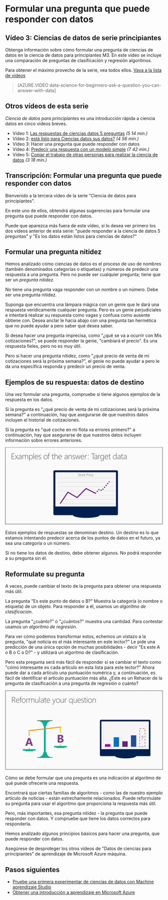 <properties
   pageTitle="Formular una pregunta puede responder con datos - formular preguntas | Microsoft Azure"
   description="Obtenga información sobre cómo formular una pregunta de ciencias de datos en la ciencia de datos para principiantes M3. Incluye una comparación de las preguntas de clasificación y regresión."
   keywords="preguntas de ciencias de datos, formular preguntas, preguntas de regresión, preguntas de clasificación, una pregunta"
   services="machine-learning"
   documentationCenter="na"
   authors="cjgronlund"
   manager="jhubbard"
   editor="cjgronlund"/>

<tags
   ms.service="machine-learning"
   ms.devlang="na"
   ms.topic="article"
   ms.tgt_pltfrm="na"
   ms.workload="na"
   ms.date="10/20/2016"
   ms.author="cgronlun;garye"/>

# <a name="ask-a-question-you-can-answer-with-data"></a>Formular una pregunta que puede responder con datos

## <a name="video-3-data-science-for-beginners-series"></a>Vídeo 3: Ciencias de datos de serie principiantes

Obtenga información sobre cómo formular una pregunta de ciencias de datos en la ciencia de datos para principiantes M3. En este vídeo se incluye una comparación de preguntas de clasificación y regresión algoritmos.

Para obtener el máximo provecho de la serie, vea todos ellos. [Vaya a la lista de vídeos](#other-videos-in-this-series)

> [AZURE.VIDEO data-science-for-beginners-ask-a-question-you-can-answer-with-data]

## <a name="other-videos-in-this-series"></a>Otros vídeos de esta serie

*Ciencia de datos para principiantes* es una introducción rápida a ciencia datos en cinco vídeos breves.

  * Vídeo 1: [Las respuestas de ciencias datos 5 preguntas](machine-learning-data-science-for-beginners-the-5-questions-data-science-answers.md) *(5 14 min.)*
  * Vídeo 2: [está listo para Ciencias datos sus datos?](machine-learning-data-science-for-beginners-is-your-data-ready-for-data-science.md) *(4 56 min.)*
  * Vídeo 3: Hacer una pregunta que puede responder con datos
  * Vídeo 4: [Predecir una respuesta con un modelo simple](machine-learning-data-science-for-beginners-predict-an-answer-with-a-simple-model.md) *(7 42 min.)*
  * Vídeo 5: [Copiar el trabajo de otras personas para realizar la ciencia de datos](machine-learning-data-science-for-beginners-copy-other-peoples-work-to-do-data-science.md) *(3 18 min.)*

## <a name="transcript-ask-a-question-you-can-answer-with-data"></a>Transcripción: Formular una pregunta que puede responder con datos

Bienvenido a la tercera vídeo de la serie "Ciencia de datos para principiantes".  

En este uno de ellos, obtendrá algunas sugerencias para formular una pregunta que puede responder con datos.

Puede que aparezca más fuera de este vídeo, si lo desea ver primero los dos vídeos anterior de esta serie: "puede responder a la ciencia de datos 5 preguntas" y "Es los datos están listos para ciencias de datos?"

## <a name="ask-a-sharp-question"></a>Formular una pregunta nitidez

Hemos analizado cómo ciencias de datos es el proceso de uso de nombres (también denominados categorías o etiquetas) y números de predecir una respuesta a una pregunta. Pero no puede ser cualquier pregunta; tiene que ser un *pregunta nitidez.*

No tiene una pregunta vaga responder con un nombre o un número. Debe ser una pregunta nitidez.

Suponga que encuentra una lámpara mágica con un genie que le dará una respuesta verídicamente cualquier pregunta. Pero es un genie perjudiciales e intentará realizar su respuesta como vagas y confusa como ausente obtiene con. Desea anclar le hacia abajo con una pregunta tan hermética que no puede ayudar a pero saber qué desea saber.

Si desea hacer una pregunta imprecisa, como "¿qué se va a ocurrir con Mis cotizaciones?", se puede responder la genie, "cambiará el precio". Es una respuesta fieles, pero no es muy útil.

Pero si hacer una pregunta nitidez, como "¿qué precio de venta de mi cotizaciones será la próxima semana?", el genie no puede ayudar a pero le da una específica responda y predecir un precio de venta.

## <a name="examples-of-your-answer-target-data"></a>Ejemplos de su respuesta: datos de destino

Una vez formular una pregunta, compruebe si tiene algunos ejemplos de la respuesta en los datos.

Si la pregunta es "¿qué precio de venta de mi cotizaciones será la próxima semana?" a continuación, hay que asegurarse de que nuestros datos incluyen el historial de cotizaciones.

Si la pregunta es "qué coche en mi flota va errores primero?" a continuación, hay que asegurarse de que nuestros datos incluyen información sobre errores anteriores.

![Datos de destino: ejemplos de su respuesta. Formular una pregunta de ciencias de datos.](./media/machine-learning-data-science-for-beginners-ask-a-question-you-can-answer-with-data/machine-learning-data-science-target-data.png)

Estos ejemplos de respuestas se denominan destino. Un destino es lo que estamos intentando predecir acerca de los puntos de datos en el futuro, ya sea una categoría o un número.

Si no tiene los datos de destino, debe obtener algunos. No podrá responder a su pregunta sin él.

## <a name="reformulate-your-question"></a>Reformulate su pregunta

A veces, puede cambiar el texto de la pregunta para obtener una respuesta más útil.

La pregunta "Es este punto de datos o B?" Muestra la categoría (o nombre o etiqueta) de un objeto. Para responder a él, usamos un *algoritmo de clasificación*.

La pregunta "¿cuánto?" o "¿cuántos?" muestra una cantidad. Para contestar usamos un *algoritmo de regresión*.

Para ver cómo podemos transformar estos, echemos un vistazo a la pregunta, "qué noticia es el más interesante en este lector?" Le pide una predicción de una única opción de muchas posibilidades - decir "Es este A o B o C o D?" - y utilizará un algoritmo de clasificación.

Pero esta pregunta será más fácil de responder si se cambiar el texto como "cómo interesante es cada artículo en esta lista para este lector?" Ahora puede dar a cada artículo una puntuación numérica y, a continuación, es fácil de identificar el artículo puntuación más alta. ¿Este es un Rehacer de la pregunta de clasificación a una pregunta de regresión o cuánto?

![Reformulate su pregunta. Pregunta de clasificación frente a la pregunta de regresión.](./media/machine-learning-data-science-for-beginners-ask-a-question-you-can-answer-with-data/machine-learning-data-science-classification-question-vs-regression-question.png)

Cómo se debe formular que una pregunta es una indicación al algoritmo de qué puede ofrecerle una respuesta.

Encontrará que ciertas familias de algoritmos - como las de nuestro ejemplo artículo de noticias - están estrechamente relacionados. Puede reformulate su pregunta para usar el algoritmo que proporciona la respuesta más útil.

Pero, más importantes, esa pregunta nitidez - la pregunta que puede responder con datos. Y compruebe que tiene los datos correctos para responderla.

Hemos analizado algunos principios básicos para hacer una pregunta, que puede responder con datos.

Asegúrese de desproteger los otros vídeos de "Datos de ciencias para principiantes" de aprendizaje de Microsoft Azure máquina.


## <a name="next-steps"></a>Pasos siguientes

  * [Pruebe una primera experimentar de ciencias de datos con Machine aprendizaje Studio](machine-learning-create-experiment.md)
  * [Obtener una introducción a aprendizaje en Microsoft Azure](machine-learning-what-is-machine-learning.md)
